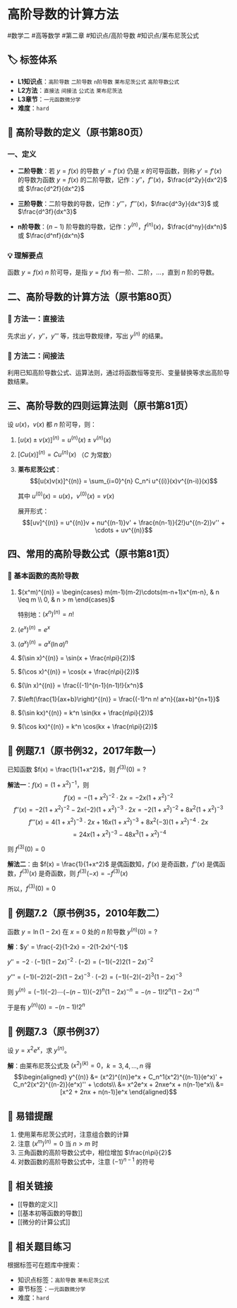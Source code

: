 # 高阶导数的计算方法

#数学二 #高等数学 #第二章 #知识点/高阶导数 #知识点/莱布尼茨公式

## 🏷️ 标签体系
- **L1知识点**：`高阶导数` `二阶导数` `n阶导数` `莱布尼茨公式` `高阶导数公式`
- **L2方法**：`直接法` `间接法` `公式法` `莱布尼茨法`
- **L3章节**：`一元函数微分学`
- **难度**：`hard`

## 📖 高阶导数的定义（原书第80页）

### 一、定义
- **二阶导数**：若 $y = f(x)$ 的导数 $y' = f'(x)$ 仍是 $x$ 的可导函数，则称 $y' = f'(x)$ 的导数为函数 $y = f(x)$ 的二阶导数，记作：$y''$，$f''(x)$，$\frac{d^2y}{dx^2}$ 或 $\frac{d^2f}{dx^2}$

- **三阶导数**：二阶导数的导数，记作：$y'''$，$f'''(x)$，$\frac{d^3y}{dx^3}$ 或 $\frac{d^3f}{dx^3}$

- **n阶导数**：$(n-1)$ 阶导数的导数，记作：$y^{(n)}$，$f^{(n)}(x)$，$\frac{d^ny}{dx^n}$ 或 $\frac{d^nf}{dx^n}$

### 💡 理解要点
函数 $y = f(x)$ $n$ 阶可导，是指 $y = f(x)$ 有一阶、二阶，…，直到 $n$ 阶的导数。

## 二、高阶导数的计算方法（原书第80页）

### 🔑 方法一：直接法
先求出 $y'$，$y''$，$y'''$ 等，找出导数规律，写出 $y^{(n)}$ 的结果。

### 🔑 方法二：间接法
利用已知高阶导数公式、运算法则，通过将函数恒等变形、变量替换等求出高阶导数结果。

## 三、高阶导数的四则运算法则（原书第81页）

设 $u(x)$，$v(x)$ 都 $n$ 阶可导，则：

1. $[u(x) \pm v(x)]^{(n)} = u^{(n)}(x) \pm v^{(n)}(x)$

2. $[Cu(x)]^{(n)} = Cu^{(n)}(x)$ （$C$ 为常数）

3. **莱布尼茨公式**：
   $$[u(x)v(x)]^{(n)} = \sum_{i=0}^{n} C_n^i u^{(i)}(x)v^{(n-i)}(x)$$
   
   其中 $u^{(0)}(x) = u(x)$，$v^{(0)}(x) = v(x)$

   展开形式：
   $$[uv]^{(n)} = u^{(n)}v + nu^{(n-1)}v' + \frac{n(n-1)}{2!}u^{(n-2)}v'' + \cdots + uv^{(n)}$$

## 四、常用的高阶导数公式（原书第81页）

### 🔑 基本函数的高阶导数

1. $(x^m)^{(n)} = \begin{cases}
   m(m-1)(m-2)\cdots(m-n+1)x^{m-n}, & n \leq m \\
   0, & n > m
   \end{cases}$
   
   特别地：$(x^n)^{(n)} = n!$

2. $(e^x)^{(n)} = e^x$

3. $(a^x)^{(n)} = a^x(\ln a)^n$

4. $(\sin x)^{(n)} = \sin(x + \frac{n\pi}{2})$

5. $(\cos x)^{(n)} = \cos(x + \frac{n\pi}{2})$

6. $(\ln x)^{(n)} = \frac{(-1)^{n-1}(n-1)!}{x^n}$

7. $\left(\frac{1}{ax+b}\right)^{(n)} = \frac{(-1)^n n! a^n}{(ax+b)^{n+1}}$

8. $(\sin kx)^{(n)} = k^n \sin(kx + \frac{n\pi}{2})$

9. $(\cos kx)^{(n)} = k^n \cos(kx + \frac{n\pi}{2})$

## 📐 例题7.1（原书例32，2017年数一）
已知函数 $f(x) = \frac{1}{1+x^2}$，则 $f^{(3)}(0) = ?$

**解法一**：$f(x) = (1+x^2)^{-1}$，则
$$f'(x) = -(1+x^2)^{-2} \cdot 2x = -2x(1+x^2)^{-2}$$
$$f''(x) = -2(1+x^2)^{-2} - 2x(-2)(1+x^2)^{-3} \cdot 2x = -2(1+x^2)^{-2} + 8x^2(1+x^2)^{-3}$$
$$f'''(x) = 4(1+x^2)^{-3} \cdot 2x + 16x(1+x^2)^{-3} + 8x^2(-3)(1+x^2)^{-4} \cdot 2x$$
$$= 24x(1+x^2)^{-3} - 48x^3(1+x^2)^{-4}$$

则 $f^{(3)}(0) = 0$

**解法二**：由 $f(x) = \frac{1}{1+x^2}$ 是偶函数知，$f'(x)$ 是奇函数，$f''(x)$ 是偶函数，$f^{(3)}(x)$ 是奇函数，则 $f^{(3)}(-x) = -f^{(3)}(x)$

所以，$f^{(3)}(0) = 0$

## 📐 例题7.2（原书例35，2010年数二）
函数 $y = \ln(1-2x)$ 在 $x = 0$ 处的 $n$ 阶导数 $y^{(n)}(0) = ?$

**解**：$y' = \frac{-2}{1-2x} = -2(1-2x)^{-1}$

$y'' = -2 \cdot (-1)(1-2x)^{-2} \cdot (-2) = (-1)(-2)2(1-2x)^{-2}$

$y''' = (-1)(-2)2(-2)(1-2x)^{-3} \cdot (-2) = (-1)(-2)(-2)^3(1-2x)^{-3}$

则 $y^{(n)} = (-1)(-2)\cdots(-(n-1))(-2)^n(1-2x)^{-n} = -(n-1)!2^n(1-2x)^{-n}$

于是有 $y^{(n)}(0) = -(n-1)!2^n$

## 📐 例题7.3（原书例37）
设 $y = x^2e^x$，求 $y^{(n)}$。

**解**：由莱布尼茨公式及 $(x^2)^{(k)} = 0$，$k = 3,4,\ldots,n$ 得
$$\begin{aligned}
y^{(n)} &= (x^2)^{(n)}e^x + C_n^1(x^2)^{(n-1)}(e^x)' + C_n^2(x^2)^{(n-2)}(e^x)'' + \cdots\\
&= x^2e^x + 2nxe^x + n(n-1)e^x\\
&= [x^2 + 2nx + n(n-1)]e^x
\end{aligned}$$

## 🎯 易错提醒
1. 使用莱布尼茨公式时，注意组合数的计算
2. 注意 $(x^m)^{(n)} = 0$ 当 $n > m$ 时
3. 三角函数的高阶导数公式中，相位增加 $\frac{n\pi}{2}$
4. 对数函数的高阶导数公式中，注意 $(-1)^{n-1}$ 的符号

## 🔗 相关链接
- [[导数的定义]]
- [[基本初等函数的导数]]
- [[微分的计算公式]]

## 🔗 相关题目练习
根据标签可在题库中搜索：
- 知识点标签：`高阶导数` `莱布尼茨公式`
- 章节标签：`一元函数微分学`
- 难度：`hard`